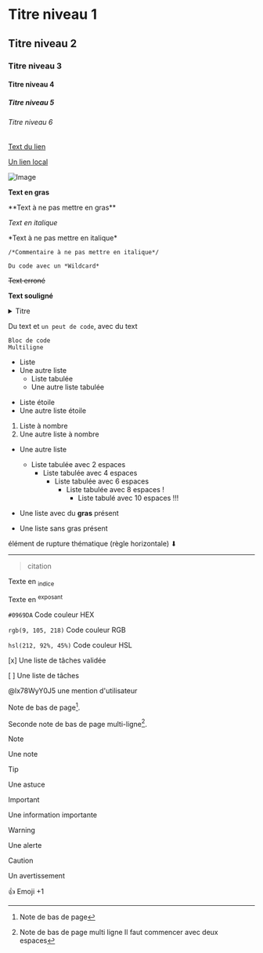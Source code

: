 # Titre niveau 1

## Titre niveau 2

### Titre niveau 3

#### Titre niveau 4

##### Titre niveau 5

###### Titre niveau 6

[Text du lien](https://pages.github.com/)

[Un lien local](/CONTRIBUTING.md)

![Image](https://avatars.githubusercontent.com/u/84735589?v=4)

**Text en gras**

\*\*Text à ne pas mettre en gras\*\*

*Text en italique*

\*Text à ne pas mettre en italique\*

```
/*Commentaire à ne pas mettre en italique*/
```
`Du code avec un *Wildcard*`

~~Text erroné~~

__Text souligné__

<details>
<summary>Titre</summary>
Text
</details>

Du text et `un peut de code`, avec du text

```
Bloc de code
Multiligne
```

- Liste
- Une autre liste
  - Liste tabulée
  - Une autre liste tabulée

* Liste étoile
* Une autre liste étoile

1. Liste à nombre
2. Une autre liste à nombre

- Une autre liste
  - Liste tabulée avec 2 espaces
    - Liste tabulée avec 4 espaces
      - Liste tabulée avec 6 espaces
        - Liste tabulée avec 8 espaces !
          - Liste tabulé avec 10 espaces !!!

- Une liste avec du **gras** présent
- Une liste sans gras présent

élément de rupture thématique (règle horizontale) ⬇

---

> citation

Texte en <sub>indice</sub>

Texte en <sup>exposant</sup>

`#0969DA` Code couleur HEX

`rgb(9, 105, 218)` Code couleur RGB

`hsl(212, 92%, 45%)` Code couleur HSL

[x] Une liste de tâches validée

[ ] Une liste de tâches

@lx78WyY0J5 une mention d'utilisateur

Note de bas de page[^1].

Seconde note de bas de page multi-ligne[^2].

[^1]: Note de bas de page
[^2]: Note de bas de page multi ligne
  Il faut commencer avec deux espaces


> [!NOTE]
> Une note

> [!TIP]
> Une astuce

> [!IMPORTANT]
> Une information importante

> [!WARNING]
> Une alerte

> [!CAUTION]
> Un avertissement

:+1: Emoji +1

<!-- Commentaire ignoré -->
